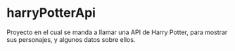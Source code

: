 # harryPotterApi
Proyecto en el cual se manda a llamar una API de Harry Potter, para mostrar sus personajes, y algunos datos sobre ellos. 
